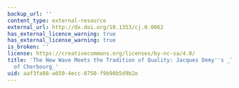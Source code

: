 ```yaml
---
backup_url: ''
content_type: external-resource
external_url: http://dx.doi.org/10.1353/cj.0.0062
has_external_licence_warning: true
has_external_license_warning: true
is_broken: ''
license: https://creativecommons.org/licenses/by-nc-sa/4.0/
title: 'The New Wave Meets the Tradition of Quality: Jacques Demy''s _The Umbrellas
  of Cherbourg_'
uid: aaf3fa08-a650-4ecc-8750-f9b90b5d9b2e
---
```

